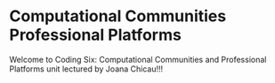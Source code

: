 # Computational Communities Professional Platforms

Welcome to Coding Six: Computational Communities and Professional Platforms unit lectured by Joana Chicau!!!

